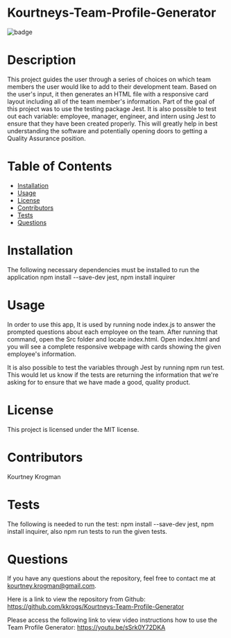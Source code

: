 # Kourtneys-Team-Profile-Generator
 ![badge](https://img.shields.io/badge/License-MIT-brightgreen)

# Description
This project guides the user through a series of choices on which team members the user would like to add to their development team. Based on the user's input, it then generates an HTML file with a responsive card layout including all of the team member's information. Part of the goal of this project was to use the testing package Jest. It is also possible to test out each variable: employee, manager, engineer, and intern using Jest to ensure that they have been created properly. This will greatly help in best understanding the software and potentially opening doors to getting a Quality Assurance position.
# Table of Contents
* [Installation](#installation)
* [Usage](#usage)
* [License](#license)
* [Contributors](#contributors)
* [Tests](#tests)
* [Questions](#questions)
# Installation
The following necessary dependencies must be installed to run the application npm install --save-dev jest, npm install inquirer
# Usage
In order to use this app, It is used by running node index.js to answer the prompted questions about each employee on the team. After running that command, open the Src folder and locate index.html. Open index.html and you will see a complete responsive webpage with cards showing the given employee's information.

It is also possible to test the variables through Jest by running npm run test. This would let us know if the tests are returning the information that we're asking for to ensure that we have made a good, quality product.
# License
This project is licensed under the MIT license.


# Contributors
 Kourtney Krogman
# Tests
The following is needed to run the test: npm install --save-dev jest, npm install inquirer, also npm run tests to run the given tests.
# Questions
If you have any questions about the repository, feel free to contact me at kourtney.krogman@gmail.com.

Here is a link to view the repository from Github:
https://github.com/kkrogs/Kourtneys-Team-Profile-Generator

Please access the following link to view video instructions how to use the Team Profile Generator: https://youtu.be/sSrk0Y72DKA

